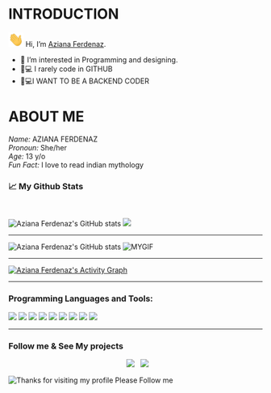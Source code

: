 

<!--![My Image](swastik.png)-->

# INTRODUCTION
<img src="https://github.com/mahtamun-hoque-fahim/server/blob/main/icon server/animated icons/hand.gif" width="30px"> Hi, I’m [Aziana Ferdenaz](https://codepen.io/codergirliam).
- 👀 I’m interested in Programming and designing.
- 👩💻 I rarely code in GITHUB
- 👩💻I WANT TO BE A BACKEND CODER

# ABOUT ME
*Name:* AZIANA FERDENAZ<br/>
*Pronoun:* She/her<br/>
*Age:* 13 y/o</br>
*Fun Fact:* I love to read indian mythology
### 📈 My Github Stats

 <br/>

   ![Aziana Ferdenaz's GitHub stats](https://github-readme-stats.vercel.app/api?username=aziana-ferdenaz&theme=gotham&show_icons=true)
   <img src="http://github-readme-streak-stats.herokuapp.com?user=aziana-ferdenaz&theme=gotham&border=61DAFB&fire=DDB80F"/>
 <br/>
 
 ---
 

![Aziana Ferdenaz's GitHub stats](https://github-readme-stats.vercel.app/api/top-langs?username=aziana-ferdenaz&layout=compact&show_icons=true&show_icons=true&theme=gotham&hide=html,css&langs_count=4)
![MYGIF](https://github-profile-trophy.vercel.app/?username=aziana-ferdenaz&theme=gruvbox)<br>

---

<a href="https://github.com/aziana-ferdenaz/github-readme-activity-graph"><img alt="Aziana Ferdenaz's Activity Graph" src="https://activity-graph.herokuapp.com/graph?username=aziana-ferdenaz&bg_color=0D1117&color=ffffff&line=2ECC71&point=FFFFFF&hide_border=true" /></a>

---


### Programming Languages and Tools: 
 <div>
  <img width="50" src="https://camo.githubusercontent.com/91624b4794cb98081ea55063865721be4b4399472c81e66b89b37fd07aad1d92/68747470733a2f2f696d672e69636f6e73382e636f6d2f636f6c6f722f34382f3030303030302f68746d6c2d352e706e67">
  <img width="50" src="https://camo.githubusercontent.com/dc75aee770dff630309493116eeebd6a39c7042e4e94780a5e6c8f107bebe76f/68747470733a2f2f696d672e69636f6e73382e636f6d2f636f6c6f722f34382f3030303030302f637373332e706e67">

  <img width="50" src="https://camo.githubusercontent.com/84c2586aa67309f6fa224fdf5fdf33a633239375397a8e753ac1e7cc727f5458/68747470733a2f2f696d672e69636f6e73382e636f6d2f636f6c6f722f34382f3030303030302f6a6176617363726970742d2d76312e706e67">
  <img width="50" src="https://camo.githubusercontent.com/0174b03bab13c90e5673eaafbaa2cc273f8f0f8e70c39e660d0db9895f41f7ae/68747470733a2f2f696d672e69636f6e73382e636f6d2f636f6c6f722f34382f3030303030302f626f6f7473747261702e706e67">
 
 <img width="50" src="https://cdn-icons-png.flaticon.com/64/226/226777.png">
 <img width="50" src="https://cdn-icons-png.flaticon.com/512/1126/1126012.png">
 
 <img width="50" src="https://camo.githubusercontent.com/5d6bd5caa91b0cc83df372c1a2c23c15a8a6a3c63bbffb4b2fb54e406cce9fc4/68747470733a2f2f63646e2d69636f6e732d706e672e666c617469636f6e2e636f6d2f3531322f3733332f3733333630392e706e67">
 <img width="50" src="https://camo.githubusercontent.com/446a67a1ebe2f1cba46113cc68f46610c49ab75885c2d19bb4453d70f3534f97/68747470733a2f2f63646e2d69636f6e732d706e672e666c617469636f6e2e636f6d2f36342f3930362f3930363332342e706e67">
 <img width="50" src="https://img.icons8.com/color/48/000000/python.png">
 </div>

---




<h3>Follow me & See My projects</h3>

<p align="center">  
&nbsp; <a href="https://codepen.io/codergirliam" target="_blank" rel="noopener noreferrer"><img src="https://blog.codepen.io/wp-content/uploads/2012/06/Button-Fill-Black-Large.png" width="50" /></a>  
&nbsp; <a href="https://replit.com/@Sreedeepta" target="_blank" rel="noopener noreferrer"><img src="https://upload.wikimedia.org/wikipedia/commons/thumb/b/b2/Repl.it_logo.svg/1200px-Repl.it_logo.svg.png" width="50" /></a>

</p>


<img height="120" alt="Thanks for visiting my profile Please Follow me" width="100%" src="https://github.com/dibyendu415/dibyendu415/blob/master/marquee.svg" />


<!--# SOME OF MY REPOSITORIES
- personality quiz--



